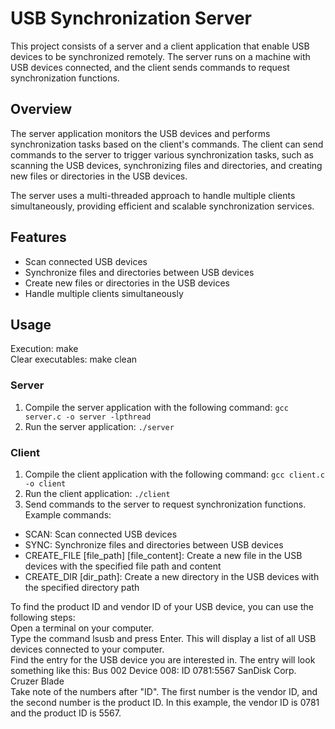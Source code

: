 # USB Synchronization Server

This project consists of a server and a client application that enable USB devices to be synchronized remotely. The server runs on a machine with USB devices connected, and the client sends commands to request synchronization functions.<br>

## Overview

The server application monitors the USB devices and performs synchronization tasks based on the client's commands. The client can send commands to the server to trigger various synchronization tasks, such as scanning the USB devices, synchronizing files and directories, and creating new files or directories in the USB devices.<br>

The server uses a multi-threaded approach to handle multiple clients simultaneously, providing efficient and scalable synchronization services.<br>

## Features
- Scan connected USB devices<br>
- Synchronize files and directories between USB devices<br>
- Create new files or directories in the USB devices<br>
- Handle multiple clients simultaneously<br>

## Usage
Execution: make<br>
Clear executables: make clean<br>

### Server
1. Compile the server application with the following command:
`gcc server.c -o server -lpthread`
2. Run the server application:
`./server`

### Client
1. Compile the client application with the following command:
`gcc client.c -o client`
2. Run the client application:
`./client`
3. Send commands to the server to request synchronization functions. Example commands:
* SCAN: Scan connected USB devices
* SYNC: Synchronize files and directories between USB devices
* CREATE_FILE [file_path] [file_content]: Create a new file in the USB devices with the specified file path and content
* CREATE_DIR [dir_path]: Create a new directory in the USB devices with the specified directory path

To find the product ID and vendor ID of your USB device, you can use the following steps:<br>
Open a terminal on your computer.<br>
Type the command lsusb and press Enter. This will display a list of all USB devices connected to your computer.<br>
Find the entry for the USB device you are interested in. The entry will look something like this: Bus 002 Device 008: ID 0781:5567 SanDisk Corp. Cruzer Blade<br>
Take note of the numbers after "ID". The first number is the vendor ID, and the second number is the product ID. In this example, the vendor ID is 0781 and the product ID is 5567.<br>


